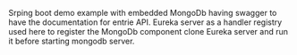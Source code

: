 Srping boot demo example with embedded MongoDb having swagger to have the documentation for entrie API.
Eureka server as a handler registry used here to register the MongoDb component
clone Eureka server and run it before starting mongodb server.
